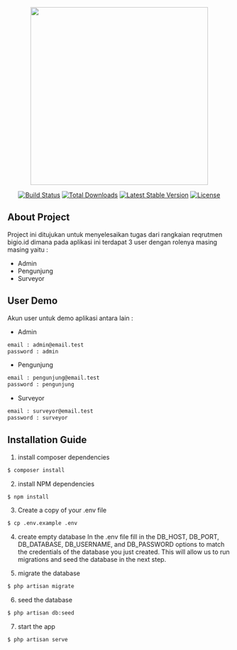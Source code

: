 <p align="center"><a href="https://laravel.com" target="_blank"><img src="https://raw.githubusercontent.com/laravel/art/master/logo-lockup/5%20SVG/2%20CMYK/1%20Full%20Color/laravel-logolockup-cmyk-red.svg" width="400"></a></p>

<p align="center">
<a href="https://travis-ci.org/laravel/framework"><img src="https://travis-ci.org/laravel/framework.svg" alt="Build Status"></a>
<a href="https://packagist.org/packages/laravel/framework"><img src="https://img.shields.io/packagist/dt/laravel/framework" alt="Total Downloads"></a>
<a href="https://packagist.org/packages/laravel/framework"><img src="https://img.shields.io/packagist/v/laravel/framework" alt="Latest Stable Version"></a>
<a href="https://packagist.org/packages/laravel/framework"><img src="https://img.shields.io/packagist/l/laravel/framework" alt="License"></a>
</p>

## About Project

Project ini ditujukan untuk menyelesaikan tugas dari rangkaian reqrutmen bigio.id
dimana pada aplikasi ini terdapat 3 user dengan rolenya masing masing yaitu : 
 - Admin
 - Pengunjung
 - Surveyor

## User Demo
Akun user untuk demo aplikasi antara lain :
 - Admin 
```sh
email : admin@email.test
password : admin
```
 - Pengunjung 
```sh
email : pengunjung@email.test
password : pengunjung
```
 - Surveyor  
```sh
email : surveyor@email.test
password : surveyor
```

## Installation Guide

1. install composer dependencies
```sh
$ composer install
```

2. install NPM dependencies
```sh
$ npm install
```

3. Create a copy of your .env file
```sh
$ cp .env.example .env
```
4. create empty database 
In the .env file fill in the DB_HOST, DB_PORT, DB_DATABASE, DB_USERNAME, and DB_PASSWORD options to match the credentials of the database you just created. This will allow us to run migrations and seed the database in the next step.

5. migrate the database
```sh
$ php artisan migrate
```

6. seed the database
```sh
$ php artisan db:seed
```

7. start the app
```sh
$ php artisan serve
```
